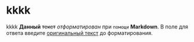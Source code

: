 # kkkk
kkkk
**Данный** ~~текст~~ *отформатирован* при ```помощи``` **Markdown**. В поле для ответа введите  [оригинальный текст](https://site.lol/this/link/does/not/exists) до форматирования.

